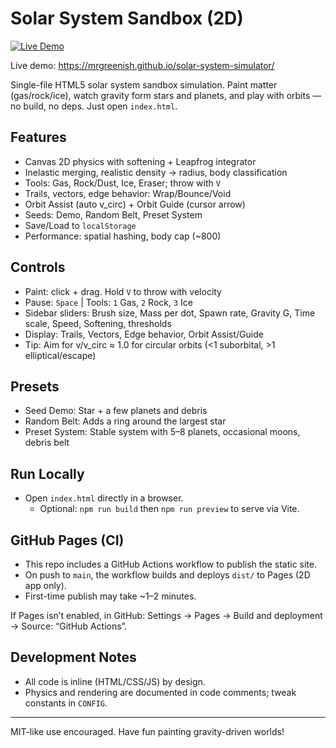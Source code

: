 # Solar System Sandbox (2D)

[![Live Demo](https://img.shields.io/badge/Live-Demo-2ea44f)](https://mrgreenish.github.io/solar-system-simulator/)

Live demo: https://mrgreenish.github.io/solar-system-simulator/

Single-file HTML5 solar system sandbox simulation. Paint matter (gas/rock/ice), watch gravity form stars and planets, and play with orbits — no build, no deps. Just open `index.html`.

## Features
- Canvas 2D physics with softening + Leapfrog integrator
- Inelastic merging, realistic density → radius, body classification
- Tools: Gas, Rock/Dust, Ice, Eraser; throw with `V`
- Trails, vectors, edge behavior: Wrap/Bounce/Void
- Orbit Assist (auto v_circ) + Orbit Guide (cursor arrow)
- Seeds: Demo, Random Belt, Preset System
- Save/Load to `localStorage`
- Performance: spatial hashing, body cap (~800)

## Controls
- Paint: click + drag. Hold `V` to throw with velocity
- Pause: `Space` | Tools: `1` Gas, `2` Rock, `3` Ice
- Sidebar sliders: Brush size, Mass per dot, Spawn rate, Gravity G, Time scale, Speed, Softening, thresholds
- Display: Trails, Vectors, Edge behavior, Orbit Assist/Guide
- Tip: Aim for v/v_circ ≈ 1.0 for circular orbits (<1 suborbital, >1 elliptical/escape)

## Presets
- Seed Demo: Star + a few planets and debris
- Random Belt: Adds a ring around the largest star
- Preset System: Stable system with 5–8 planets, occasional moons, debris belt

## Run Locally
- Open `index.html` directly in a browser.
  - Optional: `npm run build` then `npm run preview` to serve via Vite.

## GitHub Pages (CI)
- This repo includes a GitHub Actions workflow to publish the static site.
- On push to `main`, the workflow builds and deploys `dist/` to Pages (2D app only).
- First-time publish may take ~1–2 minutes.

If Pages isn’t enabled, in GitHub: Settings → Pages → Build and deployment → Source: “GitHub Actions”.

## Development Notes
- All code is inline (HTML/CSS/JS) by design.
- Physics and rendering are documented in code comments; tweak constants in `CONFIG`.

---
MIT-like use encouraged. Have fun painting gravity-driven worlds!
